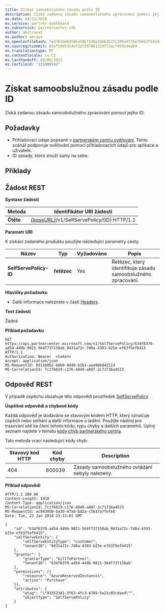```yaml
---
title: Získat samoobslužnou zásadu podle ID
description: Získá zadanou zásadu samoobslužného zpracování pomocí jejího ID.
ms.date: 04/13/2020
ms.service: partner-dashboard
ms.subservice: partnercenter-sdk
author: amitravat
ms.author: amrava
ms.openlocfilehash: 7ad763dd6d586a58b73d0a3abb2b2fc399a0f35e7b842f5d1dd2e4c5006c3b30
ms.sourcegitcommit: 63ef5995314ef22f29768132dff2acf45914ea84
ms.translationtype: MT
ms.contentlocale: cs-CZ
ms.lasthandoff: 08/06/2021
ms.locfileid: "115989742"
---
```

# <a name="get-a-self-serve-policy-by-id"></a>Získat samoobslužnou zásadu podle ID

Získá zadanou zásadu samoobslužného zpracování pomocí jejího ID.

## <a name="prerequisites"></a>Požadavky

- Přihlašovací údaje popsané v [partnerském centru ověřování](partner-center-authentication.md). Tento scénář podporuje ověřování pomocí přihlašovacích údajů pro aplikace a uživatele.
- ID zásady, která slouží samy na sebe.

## <a name="examples"></a>Příklady


## <a name="span-idrest_requestspan-idrest_requestspan-idrest_requestrest-request"></a><span id="REST_Request"/><span id="rest_request"/><span id="REST_REQUEST"/>Žádost REST

**Syntaxe žádosti**

| Metoda  | Identifikátor URI žádosti                                                                   |
|---------|-------------------------------------------------------------------------------|
| **Čtěte** | [*{baseURL}*](partner-center-rest-urls.md)/v1/SelfServePolicy/{ID} HTTP/1.1 |

**Parametr URI**

K získání zadaného produktu použijte následující parametry cesty.

| Název                       | Typ         | Vyžadováno | Popis                                                     |
|----------------------------|--------------|----------|-----------------------------------------------------------------|
| **SelfServePolicy-ID**     | **řetězec**   | Yes      | Řetězec, který identifikuje zásadu samoobslužného zpracování.                 |

**Hlavičky požadavku**

- Další informace naleznete v části [Headers](headers.md).

**Text žádosti**

Žádné

**Příklad požadavku**

```http
GET https://api.partnercenter.microsoft.com/v1/SelfServePolicy/634f6379-ad54-449b-9821-564f737158ab_0431a72c-7d8a-4393-b25e-ef63f5efb415 HTTP/1.1
Authorization: Bearer  <token>
Accept: application/json
MS-RequestId: 031160b2-b0b0-4d40-b2b1-aaa9bb84211d
MS-CorrelationId: 7c1f6619-c176-4040-a88f-2c71f3ba4533
```

## <a name="rest-response"></a>Odpověď REST

V případě úspěchu obsahuje tělo odpovědi prostředek [SelfServePolicy](self-serve-policy-resources.md#selfservepolicy) .

**Úspěšné odpovědi a chybové kódy**

Každá odpověď je dodávána se stavovým kódem HTTP, který označuje úspěch nebo selhání a další informace o ladění. Použijte nástroj pro trasování sítě ke čtení tohoto kódu, typu chyby a dalších parametrů. Úplný seznam najdete v tématu [kódy chyb partnerského centra](error-codes.md).

Tato metoda vrací následující kódy chyb:

| Stavový kód HTTP     | Kód chyby   | Description                                                                |
|----------------------|--------------|----------------------------------------------------------------------------|
| 404                  | 600039       | Zásady samoobslužného ovládání nebyly nalezeny.                                                     |

**Příklad odpovědi**

```http
HTTP/1.1 200 OK
Content-Length: 1918
Content-Type: application/json
MS-CorrelationId: 7c1f6619-c176-4040-a88f-2c71f3ba4533
MS-RequestId: ac943950-ba3d-47a0-bd2a-c5617a7fefe8
Date: Tue, 23 Jan 2018 23:13:01 GMT

{
    "id": "634f6379-ad54-449b-9821-564f737158ab_0431a72c-7d8a-4393-b25e-ef63f5efb415",
    "selfServeEntity": {
        "selfServeEntityType": "customer",
        "tenantID": "0431a72c-7d8a-4393-b25e-ef63f5efb415"
    },
    "grantor": {
        "grantorType": "billToPartner",
        "tenantID": "634f6379-ad54-449b-9821-564f737158ab"
    },
    "permissions": [{
        "resource": "AzureReservedInstances",
        "action": "Purchase"
    }],
    "attributes": {
        "etag": "\"933523d1-3f63-4fc3-8789-5e21c02cdaed\"",
        "objectType": "SelfServePolicy"
    }
}
```